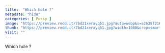 ```yaml
---
title:  "Which hole ?"
metadate: "hide"
categories: [ Pussy ]
image: "https://preview.redd.it/7bd21xerayq51.jpg?auto=webp&s=a2638f216fde7f4edd69cdbbfe4078e2b37a0271"
thumb: "https://preview.redd.it/7bd21xerayq51.jpg?width=1080&crop=smart&auto=webp&s=c77cfbde38aee8f90d5aeec26da5903fd51581fb"
visit: ""
---
```

Which hole ?
